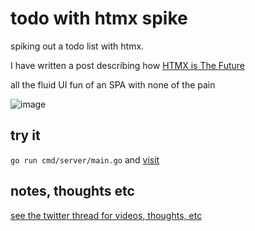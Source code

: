 # todo with htmx spike

spiking out a todo list with htmx. 

I have written a post describing how [HTMX is The Future](https://quii.dev/HTMX_is_the_Future) 

all the fluid UI fun of an SPA with none of the pain

![image](https://user-images.githubusercontent.com/631756/205446910-2196c5e5-ffe5-418d-b468-9523d0d2d954.png)

## try it

`go run cmd/server/main.go` and [visit](http://localhost:8000)

## notes, thoughts etc

[see the twitter thread for videos, thoughts, etc](https://twitter.com/quii/status/1598987894865113088)
